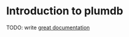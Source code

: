 # Introduction to plumdb

TODO: write [great documentation](http://jacobian.org/writing/what-to-write/)
